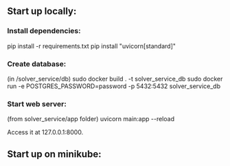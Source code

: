 ## Start up locally:

### Install dependencies:

pip install -r requirements.txt
pip install "uvicorn[standard]"

### Create database:

(in /solver_service/db)
sudo docker build . -t solver_service_db
sudo docker run -e POSTGRES_PASSWORD=password -p 5432:5432 solver_service_db

### Start web server:

(from solver_service/app folder)
uvicorn main:app --reload

Access it at 127.0.0.1:8000.

## Start up on minikube:

